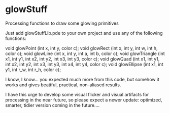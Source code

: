 # glowStuff
Processing functions to draw some glowing primitives

Just add glowStuffLib.pde to your own project and use any of the following functions:

void glowPoint (int x, int y, color c);
void glowRect (int x, int y, int w, int h, color c);
void glowLine (int x, int y, int a, int b, color c);
void glowTriangle (int x1, int y1, int x2, int y2, int x3, int y3, color c);
void glowQuad (int x1, int y1, int x2, int y2, int x3, int y3, int x4, int y4, color c);
void glowEllipse (int x1, int y1, int r_w, int r_h, color c);



I know, I know... you expected much more from this code, but somehow it works and gives beatiful, practical, non-aliased results.

I have this urge to develop some visual flicker and visual artifacts for processing in the near future, so please expect a newer update: optimized, smarter, tidier version coming in the future....

